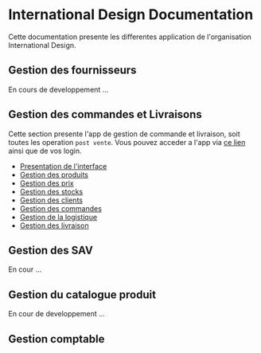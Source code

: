 # International Design Documentation

Cette documentation presente les differentes application de l'organisation International Design. 

## Gestion des fournisseurs

En cours de developpement ...

## Gestion des commandes et Livraisons

Cette section presente l'app de gestion de commande et livraison, soit toutes les operation `post vente`.
Vous pouvez acceder a l'app via [ce lien](https://idlogistics.zohocreatorportal.com/) ainsi que de vos login.

* [Presentation de l'interface](orders_and_delivery/interface.md)
* [Gestion des produits](orders_and_delivery/products.md)
* [Gestion des prix](orders_and_delivery/prices.md)
* [Gestion des stocks](orders_and_delivery/stocks.md)
* [Gestion des clients](orders_and_delivery/clients.md)
* [Gestion des commandes](orders_and_delivery/orders.md)
* [Gestion de la logistique](orders_and_delivery/logistics.md)
* [Gestion des livraison](orders_and_delivery/delivery.md)

## Gestion des SAV

En cour ...

## Gestion du catalogue produit

En cour de developpement ...

## Gestion comptable
